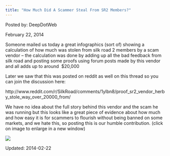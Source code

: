 ```yaml
---
title: "How Much Did A Scammer Steal From SR2 Members?"
---
```



Posted by: DeepDotWeb
    
    
<span>February 22, 2014</span>

<p>Someone mailed us today a great infographics (sort of) showing a calculation of how much was stolen from silk road 2 members by a scam vendor &#8211; the calculation was done by adding up all the bad feedback from silk road and posting some proofs using forum posts made by this vendor and all adds up to around  $20,000</p>
<p>Later we saw that this was posted on reddit as well on this thread so you can join the discussion here:</p>
<p>http://www.reddit.com/r/SilkRoad/comments/1ylbn8/proof_sr2_vendor_herby_stole_way_over_20000_from/</p>
<p>We have no idea about the full story behind this vendor and the scam he was running but this looks like a great piece of evidence about how much and how easy it is for scammers to flourish without being banned on some markets, and we hate this, so posting this is our humble contribution. (click on image to enlarge in a new window)</p>
<p>

<img src="https://gir.pub/deepdotweb/imgs/2014/02/Herby_The_Scammer_v4_larger_Feb21.jpg" />

    

Updated: 2014-02-22
    
    

